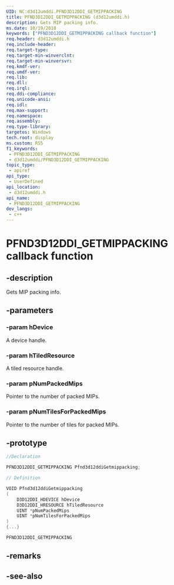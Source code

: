 ```yaml
---
UID: NC:d3d12umddi.PFND3D12DDI_GETMIPPACKING
title: PFND3D12DDI_GETMIPPACKING (d3d12umddi.h)
description: Gets MIP packing info.
ms.date: 10/19/2018
keywords: ["PFND3D12DDI_GETMIPPACKING callback function"]
req.header: d3d12umddi.h
req.include-header: 
req.target-type: 
req.target-min-winverclnt: 
req.target-min-winversvr: 
req.kmdf-ver: 
req.umdf-ver: 
req.lib: 
req.dll: 
req.irql: 
req.ddi-compliance: 
req.unicode-ansi: 
req.idl: 
req.max-support: 
req.namespace: 
req.assembly: 
req.type-library: 
targetos: Windows
tech.root: display
ms.custom: RS5
f1_keywords:
 - PFND3D12DDI_GETMIPPACKING
 - d3d12umddi/PFND3D12DDI_GETMIPPACKING
topic_type:
 - apiref
api_type:
 - UserDefined
api_location:
 - d3d12umddi.h
api_name:
 - PFND3D12DDI_GETMIPPACKING
dev_langs:
 - c++
---
```


# PFND3D12DDI_GETMIPPACKING callback function


## -description

Gets MIP packing info.

## -parameters

### -param hDevice

A device handle.

### -param hTiledResource

A tiled resource handle.

### -param pNumPackedMips

Pointer to the number of packed MIPs.

### -param pNumTilesForPackedMips

Pointer to the number of tiles for packed MIPs.

## -prototype

```cpp
//Declaration

PFND3D12DDI_GETMIPPACKING Pfnd3d12ddiGetmippacking; 

// Definition

VOID Pfnd3d12ddiGetmippacking 
(
	D3D12DDI_HDEVICE hDevice
	D3D12DDI_HRESOURCE hTiledResource
	UINT *pNumPackedMips
	UINT *pNumTilesForPackedMips
)
{...}

PFND3D12DDI_GETMIPPACKING 


```

## -remarks

## -see-also

